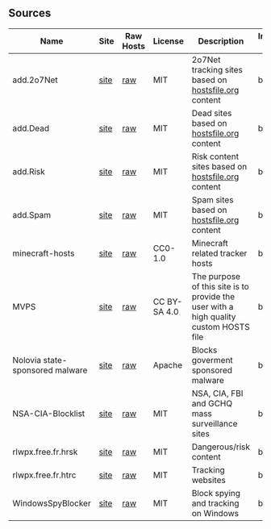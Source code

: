 ## Sources

| Name | Site | Raw Hosts | License | Description | Included in |
|------|------|-----------|---------|-------------|-------------| 
add.2o7Net | [site](https://github.com/FadeMind/hosts.extras/tree/master/add.2o7Net) | [raw](https://raw.githubusercontent.com/FadeMind/hosts.extras/master/add.2o7Net/hosts) | MIT | 2o7Net tracking sites based on [hostsfile.org](https://hostsfile.org/) content | base
add.Dead | [site](https://github.com/FadeMind/hosts.extras/tree/master/add.Dead) | [raw](https://raw.githubusercontent.com/FadeMind/hosts.extras/master/add.Dead/hosts) | MIT | Dead sites based on [hostsfile.org](https://hostsfile.org/) content | base
add.Risk | [site](https://github.com/FadeMind/hosts.extras/tree/master/add.Risk) | [raw](https://raw.githubusercontent.com/FadeMind/hosts.extras/master/add.Risk/hosts) | MIT | Risk content sites based on [hostsfile.org](https://hostsfile.org/) content | base
add.Spam | [site](https://github.com/FadeMind/hosts.extras/tree/master/add.Spam) | [raw](https://raw.githubusercontent.com/FadeMind/hosts.extras/master/add.Spam/hosts) | MIT | Spam sites based on [hostsfile.org](https://hostsfile.org/) content | base
minecraft-hosts | [site](https://github.com/jamiemansfield/minecraft-hosts) | [raw](https://raw.githubusercontent.com/jamiemansfield/minecraft-hosts/master/lists/tracking.txt) | CC0-1.0 | Minecraft related tracker hosts | base
MVPS | [site](https://winhelp2002.mvps.org/) | [raw](https://winhelp2002.mvps.org/hosts.txt) | CC BY-SA 4.0 | The purpose of this site is to provide the user with a high quality custom HOSTS file | base
Nolovia state-sponsored malware | [site](https://github.com/parseword/nolovia) | [raw](https://raw.githubusercontent.com/parseword/nolovia/master/skel/hosts-government-malware.txt) | Apache | Blocks goverment sponsored malware | base
NSA-CIA-Blocklist |[site](https://github.com/tigthor/NSA-CIA-Blocklist) |[raw](https://raw.githubusercontent.com/tigthor/NSA-CIA-Blocklist/main/HOSTS/HOSTS) | MIT | NSA, CIA, FBI and GCHQ mass surveillance sites  | base
rlwpx.free.fr.hrsk | [site](https://github.com/FadeMind/hosts.extras/tree/master/rlwpx.free.fr.hrsk) | [raw](https://raw.githubusercontent.com/FadeMind/hosts.extras/master/rlwpx.free.fr.hrsk/hosts) | MIT | Dangerous/risk content | base
rlwpx.free.fr.htrc | [site](https://github.com/FadeMind/hosts.extras/tree/master/rlwpx.free.fr.htrc) | [raw](https://raw.githubusercontent.com/FadeMind/hosts.extras/master/rlwpx.free.fr.htrc/hosts) | MIT | Tracking websites | base
WindowsSpyBlocker | [site](https://github.com/crazy-max/WindowsSpyBlocker) | [raw](https://raw.githubusercontent.com/crazy-max/WindowsSpyBlocker/master/data/hosts/spy.txt) | MIT | Block spying and tracking on Windows | base
